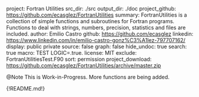 project: Fortran Utilities
src_dir: ./src
output_dir: ./doc
project_github: https://github.com/ecasglez/FortranUtilities
summary: FortranUtilities is a collection of simple functions and subroutines for Fortran programs. Functions to deal with strings, numbers, precision, statistics and files are included.
author: Emilio Castro
github: https://github.com/ecasglez
linkedin: https://www.linkedin.com/in/emilio-castro-gonz%C3%A1lez-797707162/ 
display: public
        private
source: false
graph: false
hide_undoc: true
search: true
macro: TEST
       LOGIC=.true.
license: MIT
exclude: FortranUtilitiesTest.F90
sort: permission
project_download: https://github.com/ecasglez/FortranUtilities/archive/master.zip

@Note
This is Work-in-Progress. More functions are being added. 

{!README.md!}
